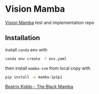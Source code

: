 # Vision Mamba

[Vision Mamba](https://arxiv.org/abs/2401.09417) test and implementation repo

## Installation

install `conda` env with 

```bash
conda env create -f env.yaml
```

then install `mamba-ssm` from local copy with 

```bash
pip install -e mamba-1p1p1
```

[Beatrix Kiddo - The Black Mamba](https://en.wikipedia.org/wiki/The_Bride_(Kill_Bill))